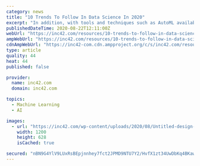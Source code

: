 ```yaml
---
category: news
title: "10 Trends To Follow In Data Science In 2020"
excerpt: "In addition, with tools and techniques such as AutoML available with almost all providers, high-powered data analytics is now available to anyone. AI models, especially those that deal with larger ..."
publishedDateTime: 2020-08-22T12:11:00Z
webUrl: "https://inc42.com/resources/10-trends-to-follow-in-data-science-in-2020/"
ampWebUrl: "https://inc42.com/resources/10-trends-to-follow-in-data-science-in-2020/amp/?fbclid=IwAR3a4ar7x_nmRouzb2uQNyGIyNES_t8iLqi6gKI35h2hE6ppa-lc3jmRshs"
cdnAmpWebUrl: "https://inc42-com.cdn.ampproject.org/c/s/inc42.com/resources/10-trends-to-follow-in-data-science-in-2020/amp/?fbclid=IwAR3a4ar7x_nmRouzb2uQNyGIyNES_t8iLqi6gKI35h2hE6ppa-lc3jmRshs"
type: article
quality: 44
heat: 44
published: false

provider:
  name: inc42.com
  domain: inc42.com

topics:
  - Machine Learning
  - AI

images:
  - url: "https://inc42.com/wp-content/uploads/2020/08/Untitled-design-2020-08-22T145344.443.jpg"
    width: 1200
    height: 628
    isCached: true

secured: "nBN9G4YlV9LUxRsBEpjnnhey7fct2JPMD9NTU7Y2/HvfX1zt34UwDbKq4BKawk5Z3odUTCRIt9AhxxjN4yHTKxvZtCGcN3OqkfY7YyoOML7F7B8qxfSDFhBNO6Z5IvaJ33bUBm977f8J3++lFGu12He0EEKAFN9P8/Kv6Ede+1Xa/JBmwgM/RSmWYB4f00FY9ZAcOgQ6z0fmw8DaP/UBsCMvHvfUDZc8JxHpNf7NlKGAxvWARJ/9OLoUNuCL5ffYSOSe/CDlJR7q3nH2QlwxiiBmYDZ1End11IYcixN/9jos0aMlUOI/gaZOgZtdGV0lxe7h2R0wKh4C8h4jAkW4jg==;8GPiFQhcAloJIM2Z3LCrFA=="
---
```


